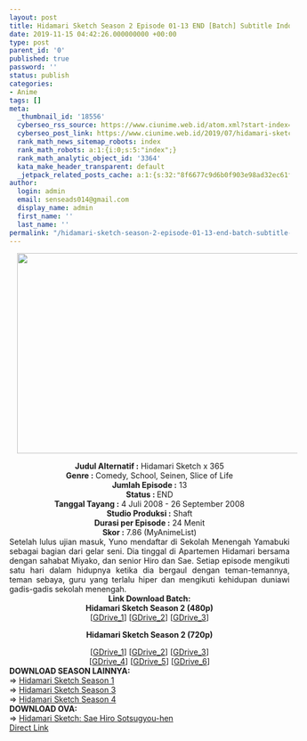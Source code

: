 ```yaml
---
layout: post
title: Hidamari Sketch Season 2 Episode 01-13 END [Batch] Subtitle Indonesia
date: 2019-11-15 04:42:26.000000000 +00:00
type: post
parent_id: '0'
published: true
password: ''
status: publish
categories:
- Anime
tags: []
meta:
  _thumbnail_id: '18556'
  cyberseo_rss_source: https://www.ciunime.web.id/atom.xml?start-index=1951&max-results=150
  cyberseo_post_link: https://www.ciunime.web.id/2019/07/hidamari-sketch-season-2-episode-01-13.html
  rank_math_news_sitemap_robots: index
  rank_math_robots: a:1:{i:0;s:5:"index";}
  rank_math_analytic_object_id: '3364'
  kata_make_header_transparent: default
  _jetpack_related_posts_cache: a:1:{s:32:"8f6677c9d6b0f903e98ad32ec61f8deb";a:2:{s:7:"expires";i:1652254551;s:7:"payload";a:0:{}}}
author:
  login: admin
  email: senseads014@gmail.com
  display_name: admin
  first_name: ''
  last_name: ''
permalink: "/hidamari-sketch-season-2-episode-01-13-end-batch-subtitle-indonesia/"
---
```

<div class="separator" style="clear: both; text-align: center;"><a href="https://1.bp.blogspot.com/-JAsrOnrBgEo/XRth-8-ClVI/AAAAAAAAatI/yfrW5HU0jSM6upGgaFK3AxPxzyer9ivKwCLcBGAs/s1600/Hidamari%2BSketch%2BSeason%2B2.jpg" imageanchor="1" style="margin-left: 1em; margin-right: 1em;"><img border="0" data-original-height="720" data-original-width="1280" height="360" src="{{ site.baseurl }}/assets/2019/11/Hidamari%2BSketch%2BSeason%2B2.jpg" width="640" /></a></div>
<p>
<div style="text-align: center;"><b>Judul</b><b><b> Alternatif</b> :</b> Hidamari Sketch x 365</div>
<div style="text-align: center;"><b><b>Genre :</b></b> Comedy, School, Seinen, Slice of Life</div>
<div style="text-align: center;"><b>Jumlah Episode :</b> 13<br /><b>Status :&nbsp;</b>END<br /><b>Tanggal Tayang :</b> 4 Juli 2008 - 26 September 2008<br /><b>Studio Produksi :</b> Shaft<br /><b>Durasi per Episode :</b> 24 Menit</div>
<div style="text-align: center;"><b>Skor :</b> 7.86 (MyAnimeList)</div>
<div style="text-align: center;"></div>
<div style="text-align: justify;">Setelah lulus ujian masuk, Yuno mendaftar di Sekolah Menengah Yamabuki sebagai bagian dari gelar seni. Dia tinggal di Apartemen Hidamari bersama dengan sahabat Miyako, dan senior Hiro dan Sae. Setiap episode mengikuti satu hari dalam hidupnya ketika dia bergaul dengan teman-temannya, teman sebaya, guru yang terlalu hiper dan mengikuti kehidupan duniawi gadis-gadis sekolah menengah.</div>
<div style="text-align: justify;"></div>
<div style="text-align: justify;"></div>
<div style="text-align: center;"><b>Link Download Batch:</b></div>
<div style="text-align: center;">
<div style="text-align: center;"><b>Hidamari Sketch Season 2 (480p)</b></div>
<div style="text-align: center;">[<a href="https://drive.google.com/uc?id=1J26lMpRo5kD3ceMFpyFdn2zik0zhBzbu" target="_blank" rel="noopener">GDrive_1</a>] [<a href="https://drive.google.com/uc?id=1KUaBRc1K11FV-A2APM3eMVU1JKLJ9at3" target="_blank" rel="noopener">GDrive_2</a>] [<a href="https://drive.google.com/uc?id=1dDv1-69erKP__7k-hz9XS9dM7LpxMnQ9" target="_blank" rel="noopener">GDrive_3</a>]</p>
</div>
<p><b>Hidamari Sketch Season 2 (720p)</b></div>
<div style="text-align: center;">[<a href="https://drive.google.com/uc?id=1DctR_NCgN0nzXcIESeFUfNf2vix-LEsL" target="_blank" rel="noopener">GDrive_1</a>] [<a href="https://drive.google.com/uc?id=1om-k4ULDQYrQw2VgpR9Bviw505KdyjCq" target="_blank" rel="noopener">GDrive_2</a>] [<a href="https://drive.google.com/uc?id=1myp70uymOxETszRmJU_06LQmvcw6b1Pl" target="_blank" rel="noopener">GDrive_3</a>]<br />[<a href="https://drive.google.com/uc?id=1Mh5F64AcGg5yTOBKha6nwGfp0QtVD0mu" target="_blank" rel="noopener">GDrive_4</a>] [<a href="https://drive.google.com/uc?id=1cZII8kd3hhFZ0BazDjK_EOCA-SdHD488" target="_blank" rel="noopener">GDrive_5</a>] [<a href="https://drive.google.com/uc?export=download&amp;id=1zyF9ctzY5gOYivO9_cGQ-LwUIfXx8xow" target="_blank" rel="noopener">GDrive_6</a>]
<div style="text-align: left;"></div>
<div style="text-align: left;"></div>
<div style="text-align: left;"><b>DOWNLOAD SEASON LAINNYA:</b></div>
<div style="text-align: left;"></div>
<div style="text-align: left;">=&gt;&nbsp;<a href="https://www.ciunime.web.id/2019/07/hidamari-sketch-season-1-episode-01-12.html" target="_blank" rel="noopener">Hidamari Sketch Season 1</a></div>
<div style="text-align: left;">=&gt;&nbsp;<a href="https://www.ciunime.web.id/2019/07/hidamari-sketch-season-3-episode-01-12.html" target="_blank" rel="noopener">Hidamari Sketch Season 3</a></div>
<div style="text-align: left;">=&gt;&nbsp;<a href="https://www.ciunime.web.id/2019/07/hidamari-sketch-season-4-episode-01-12.html" target="_blank" rel="noopener">Hidamari Sketch Season 4</a></div>
<div style="text-align: left;"></div>
<div style="text-align: left;"><b>DOWNLOAD OVA:</b></div>
<div style="text-align: left;"></div>
<div style="text-align: left;">=&gt;&nbsp;<a href="https://www.ciunime.web.id/2019/07/hidamari-sketch-sae-hiro-sotsugyou-hen.html" target="_blank" rel="noopener">Hidamari Sketch: Sae Hiro Sotsugyou-hen</a></div>
<div style="text-align: left;"></div>
</div>
<link rel="stylesheet" href="https://cdnjs.cloudflare.com/ajax/libs/font-awesome/4.7.0/css/font-awesome.min.css" />
<div class="divbtn"> <a href="https://handymansurrender.com/fihup8buzv?key=94550f7ce39444073321dde3b8782f97" class="btn"><i class="fa fa-download"></i> Direct Link</a> </div>
